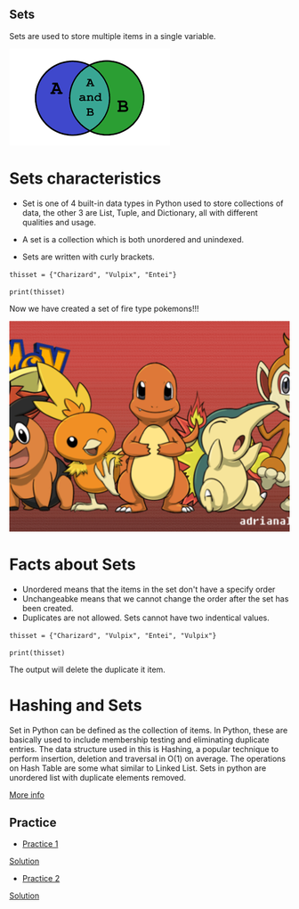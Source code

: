 ## Sets

Sets are used to store multiple items in a single variable.

![](set1.png)


# Sets characteristics 

- Set is one of 4 built-in data types in Python used to store collections of data, the other 3 are List, Tuple, and Dictionary, all with different qualities and usage.

- A set is a collection which is both unordered and unindexed.

- Sets are written with curly brackets.

`thisset = {"Charizard", "Vulpix", "Entei"}`

`print(thisset)`
 
Now we have created a set of fire type pokemons!!!

![](fire.png)

# Facts about Sets 

- Unordered means that the items in the set don't have a specify order
- Unchangeabke means that we cannot change the order after the set has been created. 
- Duplicates are not allowed. Sets cannot have two indentical values.

`thisset = {"Charizard", "Vulpix", "Entei", "Vulpix"}`

`print(thisset)`

The output will delete the duplicate it item.

# Hashing and Sets

Set in Python can be defined as the collection of items. In Python, these are basically used to include membership testing and eliminating duplicate entries. The data structure used in this is Hashing, a popular technique to perform insertion, deletion and traversal in O(1) on average. The operations on Hash Table are some what similar to Linked List. Sets in python are unordered list with duplicate elements removed.



[More info](https://realpython.com/python-sets/)


## Practice

- [Practice 1](https://replit.com/@TammyNolasco/Setpractice)

[Solution](https://replit.com/@TammyNolasco/SetPracticesolution)

- [Practice 2](https://replit.com/@TammyNolasco/SetsolutionMxandMin)

[Solution](https://replit.com/@TammyNolasco/SetSolution2)
